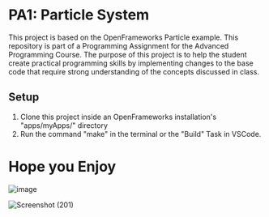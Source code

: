 # PA1: Particle System
This project is based on the OpenFrameworks Particle example.
 This repository is part of a Programming Assignment for the Advanced Programming Course.
 The purpose of this project is to help the student create practical programming skills by implementing
 changes to the base code that require strong understanding of the concepts discussed in class.
## Setup
1. Clone this project inside an OpenFrameworks installation's "apps/myApps/" directory
2. Run the command "make" in the terminal or the "Build" Task in VSCode.

# Hope you Enjoy
![image](https://user-images.githubusercontent.com/92653848/210623483-a0bb367d-a55c-4689-884c-95318156b214.png)

![Screenshot (201)](https://user-images.githubusercontent.com/92653848/210625564-6f1aabff-a206-4bb0-88be-b1028e35bd2e.png)
